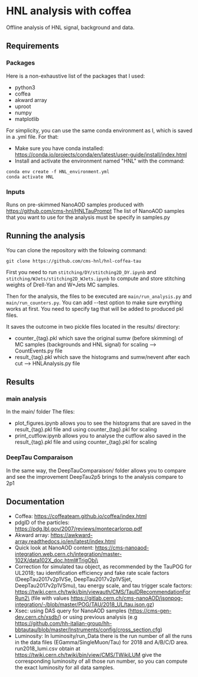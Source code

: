 # HNL analysis with coffea

Offline analysis of HNL signal, background and data.

##  Requirements

### Packages 

Here is a non-exhaustive list of the packages that I used:
- python3
- coffea
- akward array
- uproot
- numpy
- matplotlib 

For simplicity, you can use the same conda environment as I, which is saved in a .yml file.
For that:
- Make sure you have conda installed: https://conda.io/projects/conda/en/latest/user-guide/install/index.html
- Install and activate the environment named "HNL" with the command:
```shell
conda env create -f HNL_environment.yml
conda activate HNL
```

### Inputs

Runs on pre-skimmed NanoAOD samples produced with https://github.com/cms-hnl/HNLTauPrompt
The list of NanoAOD samples that you want to use for the analysis must be specify in samples.py

##  Running the analysis

You can clone the repository with the folowing command:
```shell
git clone https://github.com/cms-hnl/hnl-coffea-tau
```

First you need to run `stitching/DY/stitching2D_DY.ipynb` and `stitching/WJets/stitching2D_WJets.ipynb` to compute and store stitching weights of Drell-Yan and W+Jets MC samples.

Then for the analysis, the files to be executed are `main/run_analysis.py` and `main/run_counters.py`. 
You can add --test option to make sure evrything works at first.
You need to specify tag that will be added to produced pkl files.

It saves the outcome in two pickle files located in the results/ directory:
- counter_{tag}.pkl which save the original sumw (before skimming) of MC samples (backgrounds and HNL signal) for scaling --> CountEvents.py file
- result_{tag}.pkl which save the histograms and sumw/nevent after each cut --> HNLAnalysis.py file

##  Results

###  main analysis
In the main/ folder
The files:
- plot_figures.ipynb allows you to see the histograms that are saved in the result_{tag}.pkl file and using counter_{tag}.pkl for scaling
- print_cutflow.ipynb allows you to analyse the cutflow also saved in the result_{tag}.pkl file and using counter_{tag}.pkl for scaling

###  DeepTau Comparaison 

In the same way, the DeepTauComparaison/ folder allows you to compare and see the improvement DeepTau2p5 brings to the analysis compare to 2p1

## Documentation
- Coffea: https://coffeateam.github.io/coffea/index.html
- pdgID of the particles: https://pdg.lbl.gov/2007/reviews/montecarlorpp.pdf
- Akward array: https://awkward-array.readthedocs.io/en/latest/index.html
- Quick look at NanoAOD content: https://cms-nanoaod-integration.web.cern.ch/integration/master-102X/data102X_doc.html#TrigObj\
- Correction for simulated tau object, as recommended by the TauPOG for UL2018; tau identification efficiency and fake rate scale factors (DeepTau2017v2p1VSe, DeepTau2017v2p1VSjet, DeepTau2017v2p1VSmu), tau energy scale, and tau trigger scale factors: https://twiki.cern.ch/twiki/bin/viewauth/CMS/TauIDRecommendationForRun2\ (file with values https://gitlab.cern.ch/cms-nanoAOD/jsonpog-integration/-/blob/master/POG/TAU/2018_UL/tau.json.gz)
- Xsec: using DAS query for NanoAOD samples (https://cms-gen-dev.cern.ch/xsdb/) or using previous analysis (e.g https://github.com/hh-italian-group/hh-bbtautau/blob/master/Instruments/config/cross_section.cfg)
- Luminosity: In luminosity/run_Data there is the run number of all the runs in the data files (EGamma/SingleMuon/Tau) for 2018 and A/B/C/D area.
run2018_lumi.csv obtain at https://twiki.cern.ch/twiki/bin/view/CMS/TWikiLUM give the corresponding luminosity of all those run number, so you can compute the exact luminosity for all data samples. 